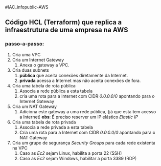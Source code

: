 #IAC_infopublic-AWS

## Código HCL (Terraform) que replica a infraestrutura de uma empresa na AWS

### passo-a-passo:

1. Cria uma VPC
2. Cria um Internet Gateway
    1. Anexa o gateway a VPC.
3. Cria duas subnets
    1. __pública__ que aceita conexões diretamente da Internet.
    2. __privada__ acessa a Internet mas não aceita conexões de fora.
4. Cria uma tabela de rota pública
    1. Associa a rede pública a esta tabela
    2. cria uma rota para a Internet com CIDR _0.0.0.0/0_ apontando para o Internet Gateway
5. Cria um NAT Gateway
    1. Adiciona este gateway a uma rede pública, (já que esta tem acesso a Internet)
    __obs__: É preciso reserver um IP elástico _Elastic IP_
6. Cria uma tabela de rota privada
    1. Associa a rede privada a esta tabela
    2. Cria uma rota para a Internet com CIDR _0.0.0.0/0_ apontando para o NAT Gateway
7. Cria um grupo de segurança _Security Groups_ para cada rede existenta na VPC
    1. Caso as _Ec2_ sejam Linux, habilita a porta 22 (SSH)
    2. Caso as _Ec2_ sejam Windows, habilitar a porta 3389 (RDP)
